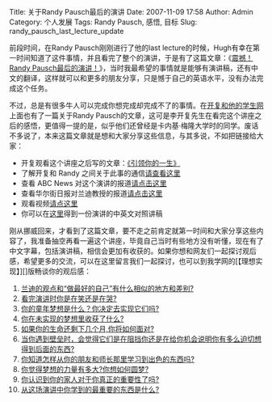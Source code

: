 Title: 关于Randy Pausch最后的演讲
Date: 2007-11-09 17:58
Author: Admin
Category: 个人发展
Tags: Randy Pausch, 感悟, 目标
Slug: randy_pausch_last_lecture_update

前段时间，在Randy Pausch刚刚进行了他的last
lecture的时候，Hugh有幸在第一时间知道了这件事情，并且看完了整个的演讲，于是有了这篇文章：《[震撼！Randy
Pausch最后的演讲！][]》，当时我最希望的事情就是能够有演讲稿，还有中文的翻译，这样就可以和更多的朋友分享，只是憾于自己的英语水平，没有办法完成这个任务。

不过，总是有很多牛人可以完成你想完成却完成不了的事情。在[开复和他的学生网][]上面也有了一篇关于Randy
Pausch的文章，这可是李开复先生在看完这个讲座之后的感悟，更值得一提的是，似乎他们还曾经是卡内基·梅隆大学时的同学。废话不多说了，本来这篇文章就是想和大家分享这些信息，与其多说，不如把链接给大家：

-   开复观看这个讲座之后写的文章：[《引领你的一生》][]
-   了解开复和 Randy 之间关于此事的通信[请查看这里][]
-   查看 ABC News 对这个演讲的报道[请点击这里][]
-   查看华尔街日报对兰迪教授的报道[请点击这里][1]
-   观看视频[请点这里][]
-   你可以在[这里][]得到一份演讲的中英文对照讲稿

</p>
刚从挪威回来，才看到了这篇文章，要不走之前肯定就第一时间和大家分享这些内容了，我准备抽空再看一遍这个讲座，毕竟自己当时有些地方没有听懂，现在有了中文字幕，包括演讲稿，相信会更加有收获的。如果你想和网友们一起探讨观后感，希望更多的交流，可以在这里留言我们一起探讨，也可以到我学网的[【理想实现】][]版畅谈你的观后感：

1.  [兰迪的观点和“做最好的自己”有什么相似的地方和差别?][]
2.  [看完演讲时你是在笑还是在哭?][]
3.  [你的童年梦想是什么？你决定去实现它们吗?][]
4.  [你在未实现的梦想里收获了什么?][]
5.  [如果你的生命还剩下几个月,你将如何面对?][]
6.  [当你遇到壁垒时，会觉得它们是在阻挡你还是在给你机会说明你有多么迫切想得到后面的东西?][]
7.  [你知道怎样从你的朋友和师长那里学习到出色的东西吗?][]
8.  [你觉得梦想的力量有多大?你想如何圆梦?][]
9.  [你认识到你的家人对于你真正的重要性了吗?][]
10. [从这场演讲中你学到的最重要的东西是什么?][]

</p>

  [震撼！Randy Pausch最后的演讲！]: http://www.quhuashuai.com/2007/09/randy_pausch_last_lecture/
  [开复和他的学生网]: http://blog.sina.com.cn/kaifulee
  [《引领你的一生》]: http://www.5xue.com/modules/leadyourlife/leadyourlife.php
  [请查看这里]: http://www.5xue.com/modules/leadyourlife/letters.php
  [请点击这里]: http://abcnews.go.com/GMA/PersonOfWeek/story?id=3633945&page=1
  [1]: http://www.gntc.net.cn/cd/list.asp?unid=3832
  [请点这里]: http://www.5xue.com/modules/leadyourlife/#video
  [这里]: http://www.cs.cmu.edu/%7Epausch/Randy/pauschLastLectureChineseTranslation_10_25_07.pdf
  [【理想实现】]: http://www.5xue.com/modules/bbs/viewthread.php?tid=126153
  [兰迪的观点和“做最好的自己”有什么相似的地方和差别?]: http://www.5xue.com/modules/bbs/viewthread.php?tid=126154
  [看完演讲时你是在笑还是在哭?]: http://www.5xue.com/modules/bbs/viewthread.php?tid=126155
  [你的童年梦想是什么？你决定去实现它们吗?]: http://www.5xue.com/modules/bbs/viewthread.php?tid=126157
  [你在未实现的梦想里收获了什么?]: http://www.5xue.com/modules/bbs/viewthread.php?tid=126174
  [如果你的生命还剩下几个月,你将如何面对?]: http://www.5xue.com/modules/bbs/viewthread.php?tid=126161
  [当你遇到壁垒时，会觉得它们是在阻挡你还是在给你机会说明你有多么迫切想得到后面的东西?]:
    http://www.5xue.com/modules/bbs/viewthread.php?tid=126162
  [你知道怎样从你的朋友和师长那里学习到出色的东西吗?]: http://www.5xue.com/modules/bbs/viewthread.php?tid=126163
  [你觉得梦想的力量有多大?你想如何圆梦?]: http://www.5xue.com/modules/bbs/viewthread.php?tid=126164
  [你认识到你的家人对于你真正的重要性了吗?]: http://www.5xue.com/modules/bbs/viewthread.php?tid=126165
  [从这场演讲中你学到的最重要的东西是什么?]: http://www.5xue.com/modules/bbs/viewthread.php?tid=126166
